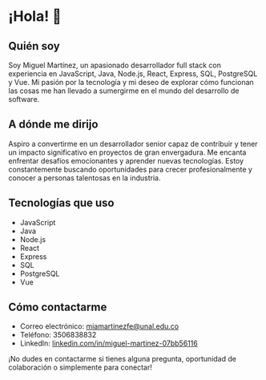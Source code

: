 # ¡Hola! 👋

## Quién soy
Soy Miguel Martínez, un apasionado desarrollador full stack con experiencia en JavaScript, Java, Node.js, React, Express, SQL, PostgreSQL y Vue. Mi pasión por la tecnología y mi deseo de explorar cómo funcionan las cosas me han llevado a sumergirme en el mundo del desarrollo de software.

## A dónde me dirijo
Aspiro a convertirme en un desarrollador senior capaz de contribuir y tener un impacto significativo en proyectos de gran envergadura. Me encanta enfrentar desafíos emocionantes y aprender nuevas tecnologías. Estoy constantemente buscando oportunidades para crecer profesionalmente y conocer a personas talentosas en la industria.

## Tecnologías que uso
- JavaScript
- Java
- Node.js
- React
- Express
- SQL
- PostgreSQL
- Vue

## Cómo contactarme
- Correo electrónico: miamartinezfe@unal.edu.co
- Teléfono: 3506838832
- LinkedIn: [linkedin.com/in/miguel-martinez-07bb56116](https://www.linkedin.com/in/miguel-martinez-07bb56116)

¡No dudes en contactarme si tienes alguna pregunta, oportunidad de colaboración o simplemente para conectar!
